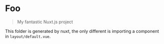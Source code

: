 # Foo

> My fantastic Nuxt.js project

This folder is generated by nuxt, the only different is importing a component in `layout/default.vue`.
